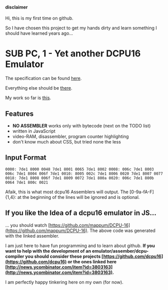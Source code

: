 #### disclaimer ####
Hi,
this is my first time on github.

So I have chosen this project to get my hands dirty and learn something I should have learned years ago...


# SUB PC, 1 - Yet another DCPU16 Emulator #
The specification can be found [here](http://0x10c.com/doc/dcpu-16.txt).

Everything else should be [there](http://0x10c.com).

My work so far is [this](http://stevencd.github.com/sub-pc-1).

## Features ##
* **NO ASSEMBLER** works only with bytecode (next on the TODO list)
* written in JavaScript
* video-RAM, disassembler, program counter highlighting
* don't know much about CSS, but tried none the less

## Input Format ##
`
0000: 7de1 8000 0048 7de1 8001 0065 7de1 8002
0008: 006c 7de1 8003 006c 7de1 8004 006f 7de1
0010: 8005 002c 7de1 8006 0020 7de1 8007 0077
0018: 7de1 8008 006f 7de1 8009 0072 7de1 800a
0020: 006c 7de1 800b 0064 7de1 800c 0021
`

Afaik, this is what most dcpu16 Assemblers will output.
The [0-9a-fA-F]{1,4}: at the beginning of the lines will be ignored and is optional.

## If you like the Idea of a dcpu16 emulator in JS... ##
... you should watch [https://github.com/mappum/DCPU-16](https://github.com/mappum/DCPU-16).
The above code was generated with the linked assembler.

I am just here to have fun programming and to learn about github.
**If you want to help with the development of an emulator/assember/dcpu-compiler you should consider these projects [https://github.com/dcpu16](https://github.com/dcpu16) or the ones linked here [http://news.ycombinator.com/item?id=3803163](http://news.ycombinator.com/item?id=3803163).**

I am perfectly happy tinkering here on my own (for now).
